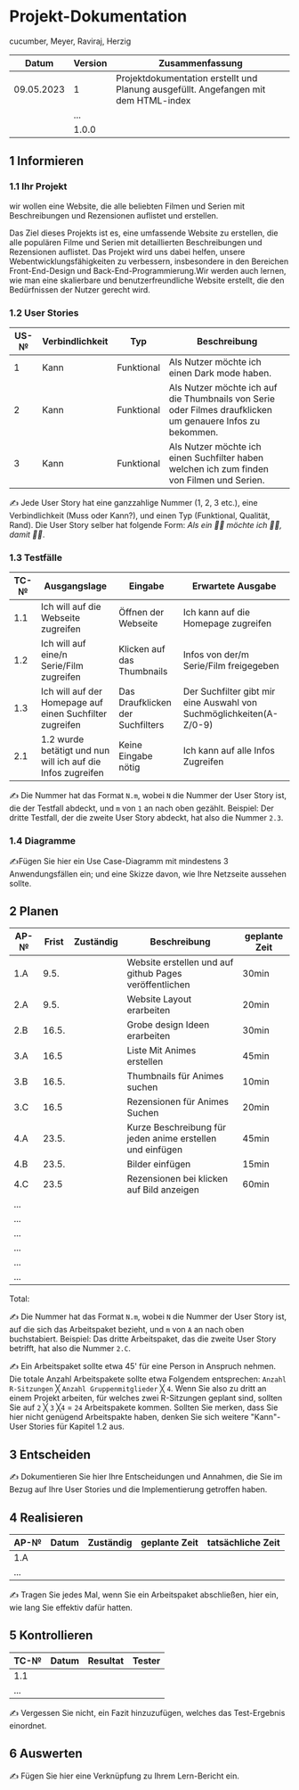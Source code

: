 # Projekt-Dokumentation


cucumber, Meyer, Raviraj, Herzig

| Datum | Version | Zusammenfassung                                              |
| ----- | ------- | ------------------------------------------------------------ |
|09.05.2023|1| Projektdokumentation erstellt und Planung ausgefüllt. Angefangen mit dem HTML-index |
|       | ...     |                                                              |
|       | 1.0.0   |                                                              |

## 1 Informieren

### 1.1 Ihr Projekt

wir wollen eine Website, die alle beliebten Filmen und Serien mit Beschreibungen und Rezensionen auflistet und erstellen.

Das Ziel dieses Projekts ist es, eine umfassende Website zu erstellen, die alle populären Filme und Serien mit detaillierten Beschreibungen und Rezensionen auflistet. Das Projekt wird uns dabei helfen, unsere Webentwicklungsfähigkeiten zu verbessern, insbesondere in den Bereichen Front-End-Design und Back-End-Programmierung.Wir werden auch lernen, wie man eine skalierbare und benutzerfreundliche Website erstellt, die den Bedürfnissen der Nutzer gerecht wird.


### 1.2 User Stories

| US-№ | Verbindlichkeit | Typ  | Beschreibung                       |
| ---- | --------------- | ---- | ---------------------------------- |
| 1    |Kann|Funktional| Als Nutzer möchte ich einen Dark mode haben.|
| 2    |Kann|Funktional| Als Nutzer möchte ich auf die Thumbnails von Serie oder Filmes draufklicken um genauere Infos zu bekommen.|
| 3    |Kann|Funktional| Als Nutzer möchte ich einen Suchfilter haben welchen ich zum finden von Filmen und Serien.|

✍️ Jede User Story hat eine ganzzahlige Nummer (1, 2, 3 etc.), eine Verbindlichkeit (Muss oder Kann?), und einen Typ (Funktional, Qualität, Rand). Die User Story selber hat folgende Form: *Als ein 🤷‍♂️ möchte ich 🤷‍♂️, damit 🤷‍♂️*.

### 1.3 Testfälle

| TC-№ | Ausgangslage | Eingabe | Erwartete Ausgabe |
| ---- | ------------ | ------- | ----------------- |
| 1.1  |Ich will auf die Webseite zugreifen|Öffnen der Webseite|Ich kann auf die Homepage zugreifen|
| 1.2  |Ich will auf eine/n Serie/Film zugreifen|Klicken auf das Thumbnails|Infos von der/m Serie/Film freigegeben|
| 1.3  |Ich will auf der Homepage auf einen Suchfilter zugreifen|Das Draufklicken der Suchfilters|Der Suchfilter gibt mir eine Auswahl von Suchmöglichkeiten(A-Z/0-9)|
| 2.1  |1.2 wurde betätigt und nun will ich auf die Infos zugreifen|Keine Eingabe nötig|Ich kann auf alle Infos Zugreifen|

✍️ Die Nummer hat das Format `N.m`, wobei `N` die Nummer der User Story ist, die der Testfall abdeckt, und `m` von `1` an nach oben gezählt. Beispiel: Der dritte Testfall, der die zweite User Story abdeckt, hat also die Nummer `2.3`.

### 1.4 Diagramme

✍️Fügen Sie hier ein Use Case-Diagramm mit mindestens 3 Anwendungsfällen ein; und eine Skizze davon, wie Ihre Netzseite aussehen sollte.

## 2 Planen

| AP-№ | Frist | Zuständig | Beschreibung | geplante Zeit |
| ---- | ----- | --------- | ------------ | ------------- |
| 1.A  |  9.5. |           | Website erstellen und auf github Pages veröffentlichen | 30min |
| 2.A  |  9.5. |           | Website Layout erarbeiten | 20min |
| 2.B  | 16.5. |           | Grobe design Ideen erarbeiten | 30min |
| 3.A  | 16.5  |           | Liste Mit Animes erstellen | 45min |
| 3.B  | 16.5. |           | Thumbnails für Animes suchen |10min |
| 3.C  | 16.5  |           | Rezensionen für Animes Suchen | 20min  |
| 4.A  | 23.5. |           | Kurze Beschreibung für jeden anime erstellen und einfügen | 45min |
| 4.B  | 23.5. |           | Bilder einfügen | 15min |
| 4.C  | 23.5  |           | Rezensionen bei klicken auf Bild anzeigen | 60min |
| ...  |       |           |              |               |
| ...  |       |           |              |               |
| ...  |       |           |              |               |
| ...  |       |           |              |               |
| ...  |       |           |              |               |
| ...  |       |           |              |               |

Total: 

✍️ Die Nummer hat das Format `N.m`, wobei `N` die Nummer der User Story ist, auf die sich das Arbeitspaket bezieht, und `m` von `A` an nach oben buchstabiert. Beispiel: Das dritte Arbeitspaket, das die zweite User Story betrifft, hat also die Nummer `2.C`.

✍️ Ein Arbeitspaket sollte etwa 45' für eine Person in Anspruch nehmen. Die totale Anzahl Arbeitspakete sollte etwa Folgendem entsprechen: `Anzahl R-Sitzungen` ╳ `Anzahl Gruppenmitglieder` ╳ `4`. Wenn Sie also zu dritt an einem Projekt arbeiten, für welches zwei R-Sitzungen geplant sind, sollten Sie auf `2` ╳ `3` ╳`4` = `24` Arbeitspakete kommen. Sollten Sie merken, dass Sie hier nicht genügend Arbeitspakte haben, denken Sie sich weitere "Kann"-User Stories für Kapitel 1.2 aus.

## 3 Entscheiden

✍️ Dokumentieren Sie hier Ihre Entscheidungen und Annahmen, die Sie im Bezug auf Ihre User Stories und die Implementierung getroffen haben.

## 4 Realisieren

| AP-№ | Datum | Zuständig | geplante Zeit | tatsächliche Zeit |
| ---- | ----- | --------- | ------------- | ----------------- |
| 1.A  |       |           |               |                   |
| ...  |       |           |               |                   |

✍️ Tragen Sie jedes Mal, wenn Sie ein Arbeitspaket abschließen, hier ein, wie lang Sie effektiv dafür hatten.

## 5 Kontrollieren

| TC-№ | Datum | Resultat | Tester |
| ---- | ----- | -------- | ------ |
| 1.1  |       |          |        |
| ...  |       |          |        |

✍️ Vergessen Sie nicht, ein Fazit hinzuzufügen, welches das Test-Ergebnis einordnet.

## 6 Auswerten

✍️ Fügen Sie hier eine Verknüpfung zu Ihrem Lern-Bericht ein.
